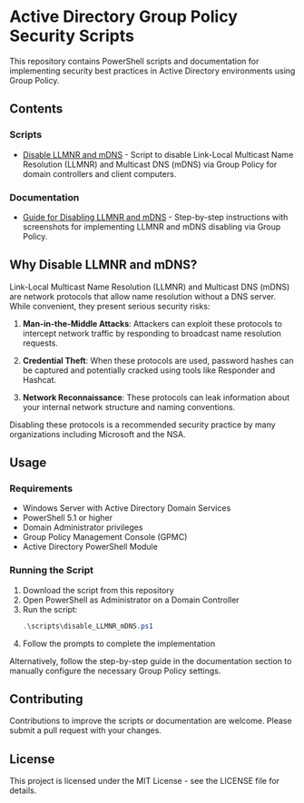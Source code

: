 # Active Directory Group Policy Security Scripts

This repository contains PowerShell scripts and documentation for implementing security best practices in Active Directory environments using Group Policy.

## Contents

### Scripts

- [Disable LLMNR and mDNS](scripts/disable_LLMNR_mDNS.ps1) - Script to disable Link-Local Multicast Name Resolution (LLMNR) and Multicast DNS (mDNS) via Group Policy for domain controllers and client computers.

### Documentation

- [Guide for Disabling LLMNR and mDNS](docs/disable_LLMNR_mDNS_guide.html) - Step-by-step instructions with screenshots for implementing LLMNR and mDNS disabling via Group Policy.

## Why Disable LLMNR and mDNS?

Link-Local Multicast Name Resolution (LLMNR) and Multicast DNS (mDNS) are network protocols that allow name resolution without a DNS server. While convenient, they present serious security risks:

1. **Man-in-the-Middle Attacks**: Attackers can exploit these protocols to intercept network traffic by responding to broadcast name resolution requests.

2. **Credential Theft**: When these protocols are used, password hashes can be captured and potentially cracked using tools like Responder and Hashcat.

3. **Network Reconnaissance**: These protocols can leak information about your internal network structure and naming conventions.

Disabling these protocols is a recommended security practice by many organizations including Microsoft and the NSA.

## Usage

### Requirements

- Windows Server with Active Directory Domain Services
- PowerShell 5.1 or higher
- Domain Administrator privileges
- Group Policy Management Console (GPMC)
- Active Directory PowerShell Module

### Running the Script

1. Download the script from this repository
2. Open PowerShell as Administrator on a Domain Controller
3. Run the script:
   ```powershell
   .\scripts\disable_LLMNR_mDNS.ps1
   ```
4. Follow the prompts to complete the implementation

Alternatively, follow the step-by-step guide in the documentation section to manually configure the necessary Group Policy settings.

## Contributing

Contributions to improve the scripts or documentation are welcome. Please submit a pull request with your changes.

## License

This project is licensed under the MIT License - see the LICENSE file for details.